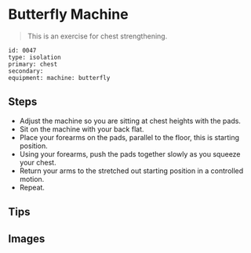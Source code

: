 # Butterfly Machine
> This is an exercise for chest strengthening.

``` 
id: 0047 
type: isolation 
primary: chest 
secondary:  
equipment: machine: butterfly 
``` 

## Steps

 - Adjust the machine so you are sitting at chest heights with the pads.
 - Sit on the machine with your back flat.
 - Place your forearms on the pads, parallel to the floor, this is starting position.
 - Using your forearms, push the pads together slowly as you squeeze your chest.
 - Return your arms to the stretched out starting position in a controlled motion.
 - Repeat.

## Tips


## Images

